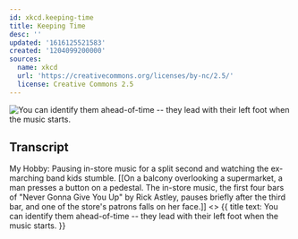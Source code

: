 ```yaml
---
id: xkcd.keeping-time
title: Keeping Time
desc: ''
updated: '1616125521583'
created: '1204099200000'
sources:
  name: xkcd
  url: 'https://creativecommons.org/licenses/by-nc/2.5/'
  license: Creative Commons 2.5
---
```

![You can identify them ahead-of-time -- they lead with their left foot when the music starts.](https://imgs.xkcd.com/comics/keeping_time.png)

## Transcript
My Hobby:
Pausing in-store music for a split second and watching the ex-marching band kids stumble.
[[On a balcony overlooking a supermarket, a man presses a button on a pedestal. The in-store music, the first four bars of "Never Gonna Give You Up" by Rick Astley, pauses briefly after the third bar, and one of the store's patrons falls on her face.]]
<<FWOMP>>
{{ title text: You can identify them ahead-of-time -- they lead with their left foot when the music starts. }}
